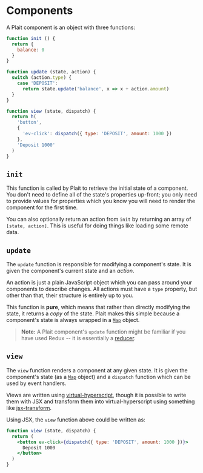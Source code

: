 # Components

A Plait component is an object with three functions:

```js
function init () {
  return {
    balance: 0
  }
}

function update (state, action) {
  switch (action.type) {
    case 'DEPOSIT':
      return state.update('balance', x => x + action.amount)
  }
}

function view (state, dispatch) {
  return h(
    'button',
    {
      'ev-click': dispatch({ type: 'DEPOSIT', amount: 1000 })
    },
    'Deposit 1000'
  )
}
```

## `init`

This function is called by Plait to retrieve the initial state of a component. You don't need to define all of the state's properties up-front; you only need to provide values for properties which you know you will need to render the component for the first time.

You can also optionally return an action from `init` by returning an array of `[state, action]`. This is useful for doing things like loading some remote data.

## `update`

The `update` function is responsible for modifying a component's state. It is given the component's current state and an *action*.

An action is just a plain JavaScript object which you can pass around your components to describe changes. All actions must have a `type` property, but other than that, their structure is entirely up to you.

This function is **pure**, which means that rather than directly modifying the state, it returns a *copy* of the state. Plait makes this simple because a component's state is always wrapped in a [`Map`](../API/Map.md) object.

> **Note:** A Plait component's `update` function might be familiar if you have used Redux -- it is essentially a [reducer](http://rackt.org/redux/docs/basics/Reducers.html).

## `view`

The `view` function renders a component at any given state. It is given the component's state (as a [`Map`](../API/Map.md) object) and a `dispatch` function which can be used by event handlers.

Views are written using [virtual-hyperscript](https://github.com/Matt-Esch/virtual-dom/blob/master/virtual-hyperscript/README.md), though it is possible to write them with JSX and transform them into virtual-hyperscript using something like [jsx-transform](https://github.com/alexmingoia/jsx-transform/).

Using JSX, the `view` function above could be written as:

```jsx
function view (state, dispatch) {
  return (
    <button ev-click={dispatch({ type: 'DEPOSIT', amount: 1000 })}>
      Deposit 1000
    </button>
  )
}
```
